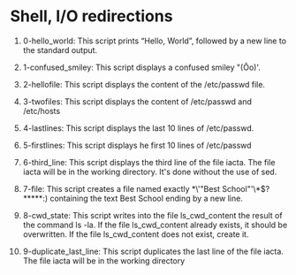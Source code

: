 # Shell, I/O redirections

1. 0-hello_world: This script prints “Hello, World”, followed by a new line to the standard output.

2. 1-confused_smiley: This script displays a confused smiley "(Ôo)'.

3. 2-hellofile: This script displays the content of the /etc/passwd file.

3. 3-twofiles: This script displays the content of /etc/passwd and /etc/hosts

4. 4-lastlines: This script displays the last 10 lines of /etc/passwd.

5. 5-firstlines: This script displays he first 10 lines of /etc/passwd

6. 6-third_line: This script displays the third line of the file iacta. The file iacta will be in the working directory. It's done without the use of sed.

7. 7-file: This script creates a file named exactly \*\\'"Best School"\'\\*$\?\*\*\*\*\*:) containing the text Best School ending by a new line.

8. 8-cwd_state: This script writes into the file ls_cwd_content the result of the command ls -la. If the file ls_cwd_content already exists, it should be overwritten. If the file ls_cwd_content does not exist, create it.

9. 9-duplicate_last_line: This script duplicates the last line of the file iacta. The file iacta will be in the working directory